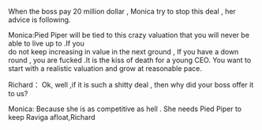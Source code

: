 When the boss pay 20 million dollar , Monica try to stop this deal , her advice is following. 

Monica:Pied Piper will be tied to this crazy valuation that you will never be able to live up to .If you \
do not keep increasing in value in the next ground , If you have a down round , you are fucked .It is the kiss of death for a young CEO. You want to start with a realistic valuation and grow at reasonable pace.
 
 Richard： Ok, well ,if it is such a shitty deal , then why did your boss offer it to us? 

 Monica: Because she is as competitive as hell . She needs Pied Piper to keep Raviga afloat,Richard
